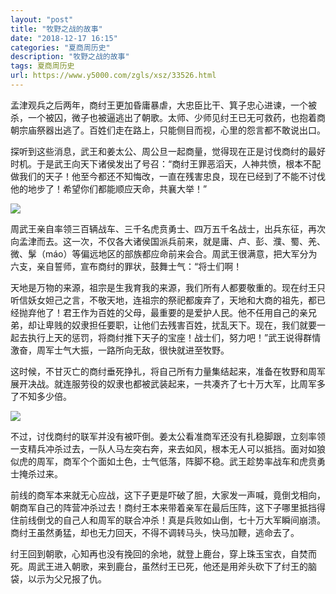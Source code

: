 ```yaml
---
layout: "post"
title: "牧野之战的故事"
date: "2018-12-17 16:15"
categories: "夏商周历史"
description: "牧野之战的故事"
tags: 夏商周历史
url: https://www.y5000.com/zgls/xsz/33526.html
---
```






孟津观兵之后两年，商纣王更加昏庸暴虐，大忠臣比干、箕子忠心进谏，一个被杀，一个被囚，微子也被逼逃出了朝歌。太师、少师见纣王已无可救药，也抱着商朝宗庙祭器出逃了。百姓们走在路上，只能侧目而视，心里的怨言都不敢说出口。

探听到这些消息，武王和姜太公、周公旦一起商量，觉得现在正是讨伐商纣的最好时机。于是武王向天下诸侯发出了号召：“商纣王罪恶滔天，人神共愤，根本不配做我们的天子！他至今都还不知悔改，一直在残害忠良，现在已经到了不能不讨伐他的地步了！希望你们都能顺应天命，共襄大举！”

![](https://img.y5000.com/uploads/allimg/180921/8-1P921164634H5.jpg)

周武王亲自率领三百辆战车、三千名虎贲勇士、四万五千名战士，出兵东征，再次向孟津而去。这一次，不仅各大诸侯国派兵前来，就是庸、卢、彭、濮、蜀、羌、微、髳（máo）等偏远地区的部族都应命前来会合。周武王很满意，把大军分为六支，亲自誓师，宣布商纣的罪状，鼓舞士气：“将士们啊！

天地是万物的来源，祖宗是生我育我的来源，我们所有人都要敬重的。现在纣王只听信妖女妲己之言，不敬天地，连祖宗的祭祀都废弃了，天地和大商的祖先，都已经抛弃他了！君王作为百姓的父母，最重要的是爱护人民。他不任用自己的亲兄弟，却让卑贱的奴隶担任要职，让他们去残害百姓，扰乱天下。现在，我们就要一起去执行上天的惩罚，将商纣推下天子的宝座！战士们，努力吧！”武王说得群情激奋，周军士气大振，一路所向无敌，很快就进至牧野。

这时候，不甘灭亡的商纣垂死挣扎，将自己所有力量集结起来，准备在牧野和周军展开决战。就连服劳役的奴隶也都被武装起来，一共凑齐了七十万大军，比周军多了不知多少倍。

![](https://img.y5000.com/uploads/allimg/180921/8-1P921164643Q4.jpg)

不过，讨伐商纣的联军并没有被吓倒。姜太公看准商军还没有扎稳脚跟，立刻率领一支精兵冲杀过去，一队人马左突右奔，来去如风，根本无人可以抵挡。面对如狼似虎的周军，商军个个面如土色，士气低落，阵脚不稳。武王趁势率战车和虎贲勇士掩杀过来。

前线的商军本来就无心应战，这下子更是吓破了胆，大家发一声喊，竟倒戈相向，朝商军自己的阵营冲杀过去！商纣王本来带着亲军在最后压阵，这下子哪里抵挡得住前线倒戈的自己人和周军的联合冲杀！真是兵败如山倒，七十万大军瞬间崩溃。商纣王虽然勇猛，却也无力回天，不得不调转马头，快马加鞭，逃命去了。

纣王回到朝歌，心知再也没有挽回的余地，就登上鹿台，穿上珠玉宝衣，自焚而死。周武王进入朝歌，来到鹿台，虽然纣王已死，他还是用斧头砍下了纣王的脑袋，以示为父兄报了仇。
